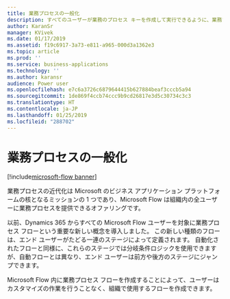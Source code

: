 ```yaml
---
title: 業務プロセスの一般化
description: すべてのユーザーが業務のプロセス キーを作成して実行できるように、業務プロセスを一般化します。
author: KaranSr
manager: KVivek
ms.date: 01/17/2019
ms.assetid: f19c6917-3a73-e811-a965-000d3a1362e3
ms.topic: article
ms.prod: ''
ms.service: business-applications
ms.technology: ''
ms.author: karansr
audience: Power user
ms.openlocfilehash: e7c6a3726c6879644415b627884beaf3cccb5a94
ms.sourcegitcommit: 1de869f4ccb74ccc9b9cd26817e3d5c30734c3c3
ms.translationtype: HT
ms.contentlocale: ja-JP
ms.lasthandoff: 01/25/2019
ms.locfileid: "288702"
---
```

# <a name="democratize-business-processes"></a>業務プロセスの一般化


[!include[microsoft-flow banner](../includes/microsoft-flow.md)]

業務プロセスの近代化は Microsoft のビジネス アプリケーション プラットフォームの核となるミッションの 1 つであり、Microsoft Flow は組織内の全ユーザーに業務プロセスを提供できるオファリングです。

以前、Dynamics 365 からすべての Microsoft Flow ユーザーを対象に業務プロセス フローという重要な新しい概念を導入しました。 この新しい種類のフローは、エンド ユーザーがたどる一連のステージによって定義されます。 自動化されたフローと同様に、これらのステージでは分岐条件ロジックを使用できますが、自動フローとは異なり、エンド ユーザーは前方や後方のステージにジャンプできます。

Microsoft Flow 内に業務プロセス フローを作成することによって、ユーザーはカスタマイズの作業を行うことなく、組織で使用するフローを作成できます。
